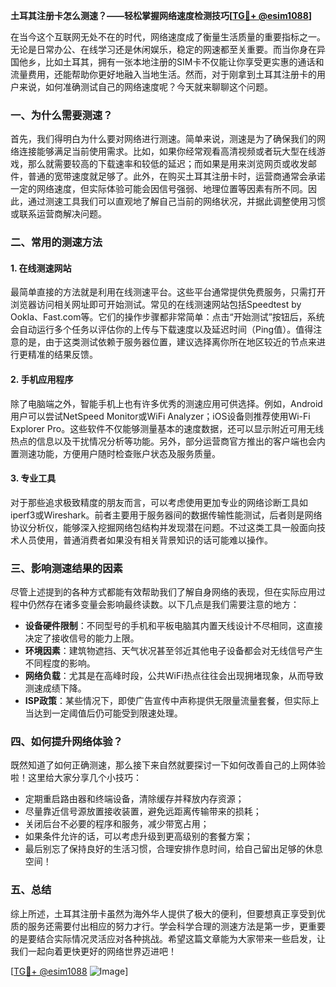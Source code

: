 **土耳其注册卡怎么测速？——轻松掌握网络速度检测技巧[[TG💪+ @esim1088](https://t.me/s/esim1088)]**

在当今这个互联网无处不在的时代，网络速度成了衡量生活质量的重要指标之一。无论是日常办公、在线学习还是休闲娱乐，稳定的网速都至关重要。而当你身在异国他乡，比如土耳其，拥有一张本地注册的SIM卡不仅能让你享受更实惠的通话和流量费用，还能帮助你更好地融入当地生活。然而，对于刚拿到土耳其注册卡的用户来说，如何准确测试自己的网络速度呢？今天就来聊聊这个问题。

### 一、为什么需要测速？

首先，我们得明白为什么要对网络进行测速。简单来说，测速是为了确保我们的网络连接能够满足当前使用需求。比如，如果你经常观看高清视频或者玩大型在线游戏，那么就需要较高的下载速率和较低的延迟；而如果是用来浏览网页或收发邮件，普通的宽带速度就足够了。此外，在购买土耳其注册卡时，运营商通常会承诺一定的网络速度，但实际体验可能会因信号强弱、地理位置等因素有所不同。因此，通过测速工具我们可以直观地了解自己当前的网络状况，并据此调整使用习惯或联系运营商解决问题。

### 二、常用的测速方法

#### 1. 在线测速网站

最简单直接的方法就是利用在线测速平台。这些平台通常提供免费服务，只需打开浏览器访问相关网址即可开始测试。常见的在线测速网站包括Speedtest by Ookla、Fast.com等。它们的操作步骤都非常简单：点击“开始测试”按钮后，系统会自动运行多个任务以评估你的上传与下载速度以及延迟时间（Ping值）。值得注意的是，由于这类测试依赖于服务器位置，建议选择离你所在地区较近的节点来进行更精准的结果反馈。

#### 2. 手机应用程序

除了电脑端之外，智能手机上也有许多优秀的测速应用可供选择。例如，Android用户可以尝试NetSpeed Monitor或WiFi Analyzer；iOS设备则推荐使用Wi-Fi Explorer Pro。这些软件不仅能够测量基本的速度数据，还可以显示附近可用无线热点的信息以及干扰情况分析等功能。另外，部分运营商官方推出的客户端也会内置测速功能，方便用户随时检查账户状态及服务质量。

#### 3. 专业工具

对于那些追求极致精度的朋友而言，可以考虑使用更加专业的网络诊断工具如iperf3或Wireshark。前者主要用于服务器间的数据传输性能测试，后者则是网络协议分析仪，能够深入挖掘网络包结构并发现潜在问题。不过这类工具一般面向技术人员使用，普通消费者如果没有相关背景知识的话可能难以操作。

### 三、影响测速结果的因素

尽管上述提到的各种方式都能有效帮助我们了解自身网络的表现，但在实际应用过程中仍然存在诸多变量会影响最终读数。以下几点是我们需要注意的地方：

- **设备硬件限制**：不同型号的手机和平板电脑其内置天线设计不尽相同，这直接决定了接收信号的能力上限。
- **环境因素**：建筑物遮挡、天气状况甚至邻近其他电子设备都会对无线信号产生不同程度的影响。
- **网络负载**：尤其是在高峰时段，公共WiFi热点往往会出现拥堵现象，从而导致测速成绩下降。
- **ISP政策**：某些情况下，即使广告宣传中声称提供无限量流量套餐，但实际上当达到一定阈值后仍可能受到限速处理。

### 四、如何提升网络体验？

既然知道了如何正确测速，那么接下来自然就要探讨一下如何改善自己的上网体验啦！这里给大家分享几个小技巧：

- 定期重启路由器和终端设备，清除缓存并释放内存资源；
- 尽量靠近信号源放置接收装置，避免远距离传输带来的损耗；
- 关闭后台不必要的程序和服务，减少带宽占用；
- 如果条件允许的话，可以考虑升级到更高级别的套餐方案；
- 最后别忘了保持良好的生活习惯，合理安排作息时间，给自己留出足够的休息空间！

### 五、总结

综上所述，土耳其注册卡虽然为海外华人提供了极大的便利，但要想真正享受到优质的服务还需要付出相应的努力才行。学会科学合理的测速方法是第一步，更重要的是要结合实际情况灵活应对各种挑战。希望这篇文章能为大家带来一些启发，让我们一起向着更快更好的网络世界迈进吧！

[[TG💪+ @esim1088](https://t.me/s/esim1088) ![Image](https://i.postimg.cc/4NQfJmqS/Snipaste-2025-05-13-00-14-12.png)]